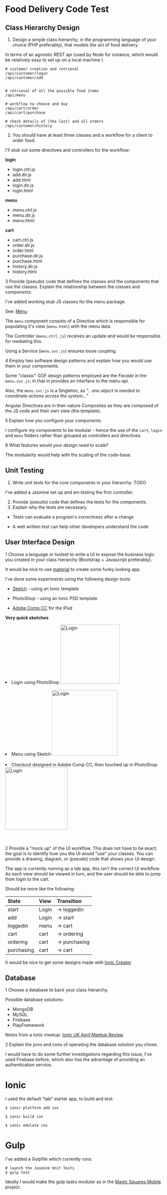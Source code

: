 # Food Delivery Code Test

## Class Hierarchy Design
1. Design a simple class hierarchy, in the programming language of your choice (PHP preferably), that models the act of food delivery.

  In terms of an agnostic REST api (used by Node for instance, which would be relatively easy to set up on a local machine )

  ```
  # customer creation and retrieval
  /api/customer/login
  /api/customer/add


  # retrieval of all the possible food items
  /api/menu

  # workflow to choose and buy
  /api/cart/order
  /api/cart/purchase

  # check details of (the last) and all orders
  /api/customer/history

  ```

2. You should have at least three classes and a workflow for a client to order food.

I'll stub out some directives and controllers for the workflow:

**login**
- login.ctrl.js
- add.dir.js
- add.html
- login.dir.js
- login.html

**menu**
- menu.ctrl.js
- menu.dir.js
- menu.html

**cart**
- cart.ctrl.js
- order.dir.js
- order.html
- purchase.dir.js
- purchase.html
- history.dir.js
- history.html


3 Provide (pseudo) code that defines the classes and the components that use the classes. Explain the relationship between the classes and components.

I've added working stub JS classes for the menu package.

See: [Menu](www/js/menu/menu.dir.js)

The `menu` component consists of a Directive which is responsible for populating it's view (`menu.html`) with the menu data.

The Controller (`menu.ctrl.js`) receives an update and would be responsible for mediating this.

Using a Service (`menu.svc.js`) ensures loose coupling.


4 Employ two software design patterns and explain how you would use them in your components.

Some "classic" GOF design patterns employed are the _Facade_ in the `menu.svc.js`, in that in provides an interface to the menu api.

Also, the `menu.svc.js` is a Singleton, as _".. one object is needed to coordinate actions across the system..."_

Angular Directives are in their nature Composites as they are composed of the JS code and their own view (the template).


5 Explain how you configure your components.

I configure my components to be modular - hence the use of the `cart`, `login` and `menu` folders rather than grouped as controllers and directives.


6 What features would your design need to scale?

The modularity would help with ths scaling of the code-base.


## Unit Testing
1. Write unit tests for the core components in your hierarchy.
TODO

I've added a Jasmine set up and am testing the first controller.

2. Provide (pseudo) code that defines the tests for the components.
3. Explain why the tests are necessary.

- Tests can evaluate a program's correctness after a change

- A well written test can help other developers understand the code


## User Interface Design
1 Choose a language or toolset to write a UI to expose the business logic you created in your class hierarchy (Bootstrap + Javascript preferably).

It would be nice to use [material](http://ionicmaterial.com) to create some funky looking app.

I've done some experiments using the following design tools:

- [Sketch](http://www.bohemiancoding.com/sketch/) - using an Ionic template

- PhotoShop - using an Ionic PSD template

- [Adobe Comp CC](https://itunes.apple.com/us/app/adobe-comp-cc/id970725481?mt=8) for the iPad

**Very quick sketches**

<div>
 <li>Login using PhotoShop
    <img src="./design/login.png" alt="Login" width="190">
  </li>
</div>

<br>

<div>
  <li>Menu using Sketch
     <img src="./design/menu-1.png" alt="Login" width="210">
   </li>
</div>

<br>

<div>
  <li>Checkout designed in Adobe Comp CC, then touched up in PhotoShop.
     <img src="./design/checkout.png" alt="Login" width="200">
   </li>
</div>
    
<br>
<br>

2 Provide a "mock up" of the UI workflow.  This does not have to be exact; the goal is to identify how you the UI would "use" your classes.  You can provide a drawing, diagram, or (pseudo) code that shows your UI design.

The app is currently running as a tab app, this isn't the correct UI workflow. As each view should be viewed in turn, and the user should be able to jump from login to the cart.

Should be more like the following:

| **State** | **View** | **Transition** |
| :------- | :-------  | :------------  |
| start     | Login    | -> loggedin    |
| add       | Login    | -> start       |
| loggedin  | menu     | -> cart        |
| cart      | cart     | -> ordering    |
| ordering  | cart     | -> purchasing  |
| purchasing| cart     | -> cart        |

It would be nice to get some designs made with [Ionic Creator](http://ionicframework.com/creator/)


## Database
1 Choose a database to back your class hierarchy.

Possible database solutions:

- MongoDB
- MySQL
- Firebase
- PlayFramework

Notes from a Ionic meetup: [Ionic UK April Meetup Review](http://developer.mobilecaddy.net/2015/04/ionic-uk-april-meetup-review/)


2 Explain the pros and cons of operating the database solution you chose.

I would have to do some further investigations regarding this issue, I've used Firebase before, which also has the advantage of providing an authentication service.



# Ionic

I used the default "tab" starter app, to build and test:

```
$ ionic platform add ios

$ ionic build ios

$ ionic emulate ios

```

# Gulp

I've added a Gulpfile which currently runs:

```
# launch the Jasmine Unit Tests
$ gulp test
```

Ideally I would make the gulp tasks modular as in the [Magic Squares Mobile](https://github.com/russellf9/magic-squares-mobile) project.

